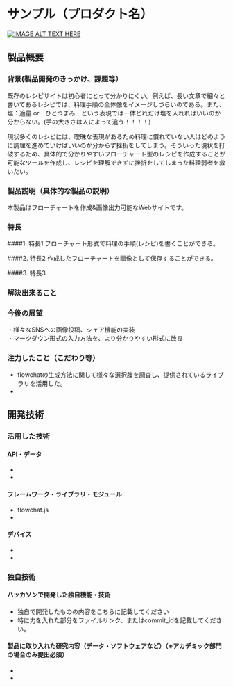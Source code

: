 # サンプル（プロダクト名）

[![IMAGE ALT TEXT HERE](https://jphacks.com/wp-content/uploads/2020/09/JPHACKS2020_ogp.jpg)](https://www.youtube.com/watch?v=G5rULR53uMk)

## 製品概要
### 背景(製品開発のきっかけ、課題等）
既存のレシピサイトは初心者にとって分かりにくい。例えば、長い文章で細々と書いてあるレシピでは、料理手順の全体像をイメージしづらいのである。また、塩：適量 or　ひとつまみ　という表現では一体どれだけ塩を入れればいいのか分からない。(手の大きさは人によって違う！！！！)

現状多くのレシピには、曖昧な表現があるため料理に慣れていない人はどのように調理を進めていけばいいのか分からず挫折をしてしまう。そういった現状を打破するため、具体的で分かりやすいフローチャート型のレシピを作成することが可能なツールを作成し、レシピを理解できずに挫折をしてしまった料理弱者を救いたい。

### 製品説明（具体的な製品の説明）
本製品はフローチャートを作成&画像出力可能なWebサイトです。

### 特長
####1. 特長1
フローチャート形式で料理の手順(レシピ)を書くことができる。  

####2. 特長2
作成したフローチャートを画像として保存することができる。  

####3. 特長3

### 解決出来ること

### 今後の展望
・様々なSNSへの画像投稿、シェア機能の実装  
・マークダウン形式の入力方法を、より分かりやすい形式に改良  

### 注力したこと（こだわり等）
* flowchatの生成方法に関して様々な選択肢を調査し、提供されているライブラリを活用した。
* 

## 開発技術
### 活用した技術

#### API・データ
* 
* 

#### フレームワーク・ライブラリ・モジュール
* flowchat.js 
* 

#### デバイス
* 
* 

### 独自技術
#### ハッカソンで開発した独自機能・技術
* 独自で開発したものの内容をこちらに記載してください
* 特に力を入れた部分をファイルリンク、またはcommit_idを記載してください。

#### 製品に取り入れた研究内容（データ・ソフトウェアなど）（※アカデミック部門の場合のみ提出必須）
* 
* 

